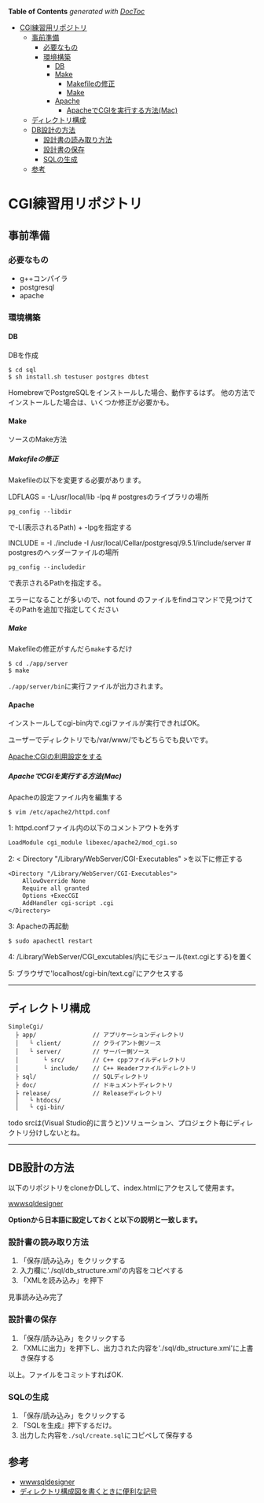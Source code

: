 <!-- START doctoc generated TOC please keep comment here to allow auto update -->
<!-- DON'T EDIT THIS SECTION, INSTEAD RE-RUN doctoc TO UPDATE -->
**Table of Contents**  *generated with [DocToc](https://github.com/thlorenz/doctoc)*

- [CGI練習用リポジトリ](#cgi%E7%B7%B4%E7%BF%92%E7%94%A8%E3%83%AA%E3%83%9D%E3%82%B8%E3%83%88%E3%83%AA)
  - [事前準備](#%E4%BA%8B%E5%89%8D%E6%BA%96%E5%82%99)
    - [必要なもの](#%E5%BF%85%E8%A6%81%E3%81%AA%E3%82%82%E3%81%AE)
    - [環境構築](#%E7%92%B0%E5%A2%83%E6%A7%8B%E7%AF%89)
      - [DB](#db)
      - [Make](#make)
        - [Makefileの修正](#makefile%E3%81%AE%E4%BF%AE%E6%AD%A3)
        - [Make](#make-1)
      - [Apache](#apache)
        - [ApacheでCGIを実行する方法(Mac)](#apache%E3%81%A7cgi%E3%82%92%E5%AE%9F%E8%A1%8C%E3%81%99%E3%82%8B%E6%96%B9%E6%B3%95mac)
  - [ディレクトリ構成](#%E3%83%87%E3%82%A3%E3%83%AC%E3%82%AF%E3%83%88%E3%83%AA%E6%A7%8B%E6%88%90)
  - [DB設計の方法](#db%E8%A8%AD%E8%A8%88%E3%81%AE%E6%96%B9%E6%B3%95)
    - [設計書の読み取り方法](#%E8%A8%AD%E8%A8%88%E6%9B%B8%E3%81%AE%E8%AA%AD%E3%81%BF%E5%8F%96%E3%82%8A%E6%96%B9%E6%B3%95)
    - [設計書の保存](#%E8%A8%AD%E8%A8%88%E6%9B%B8%E3%81%AE%E4%BF%9D%E5%AD%98)
    - [SQLの生成](#sql%E3%81%AE%E7%94%9F%E6%88%90)
  - [参考](#%E5%8F%82%E8%80%83)

<!-- END doctoc generated TOC please keep comment here to allow auto update -->

# CGI練習用リポジトリ

## 事前準備

### 必要なもの

- g++コンパイラ
- postgresql
- apache

### 環境構築

#### DB

DBを作成

``` shell
$ cd sql
$ sh install.sh testuser postgres dbtest
```

HomebrewでPostgreSQLをインストールした場合、動作するはず。
他の方法でインストールした場合は、いくつか修正が必要かも。

#### Make

ソースのMake方法

##### Makefileの修正

Makefileの以下を変更する必要があります。

LDFLAGS = -L/usr/local/lib -lpq # postgresのライブラリの場所

`pg_config --libdir`

で-L(表示されるPath) + -lpgを指定する

INCLUDE = -I ./include -I /usr/local/Cellar/postgresql/9.5.1/include/server # postgresのヘッダーファイルの場所

`pg_config --includedir`

で表示されるPathを指定する。

エラーになることが多いので、not found のファイルをfindコマンドで見つけてそのPathを追加で指定してください

##### Make

Makefileの修正がすんだら`make`するだけ

``` shell
$ cd ./app/server
$ make
```

`./app/server/bin`に実行ファイルが出力されます。

#### Apache

インストールしてcgi-bin内で.cgiファイルが実行できればOK。

ユーザーでディレクトリでも/var/www/でもどちらでも良いです。

[Apache:CGIの利用設定をする](https://qiita.com/YasuyukiKawai/items/231821dd22a72194b3fb)

##### ApacheでCGIを実行する方法(Mac)

Apacheの設定ファイル内を編集する

``` shell
$ vim /etc/apache2/httpd.conf
```

1: httpd.confファイル内の以下のコメントアウトを外す

``` txt
LoadModule cgi_module libexec/apache2/mod_cgi.so
```

2: < Directory "/Library/WebServer/CGI-Executables" >を以下に修正する

``` txt
<Directory "/Library/WebServer/CGI-Executables">
    AllowOverride None
    Require all granted
    Options +ExecCGI
    AddHandler cgi-script .cgi
</Directory>
```

3: Apacheの再起動

``` shell
$ sudo apachectl restart
```

4: /Library/WebServer/CGI_excutables/内にモジュール(text.cgiとする)を置く

5: ブラウザで'localhost/cgi-bin/text.cgi'にアクセスする

---

## ディレクトリ構成

```
SimpleCgi/
  ├ app/                // アプリケーションディレクトリ
  │   └ client/         // クライアント側ソース
  │   └ server/         // サーバー側ソース
  │       └ src/        // C++ cppファイルディレクトリ
  │       └ include/    // C++ Headerファイルディレクトリ
  ├ sql/                // SQLディレクトリ
  ├ doc/                // ドキュメントディレクトリ
  ├ release/            // Releaseディレクトリ
  │   └ htdocs/
  │   └ cgi-bin/

```

todo srcは(Visual Studio的に言うと)ソリューション、プロジェクト毎にディレクトリ分けしないとね。

---

## DB設計の方法

以下のリポジトリをcloneかDLして、index.htmlにアクセスして使用ます。

[wwwsqldesigner](https://github.com/ondras/wwwsqldesigner)

**Optionから日本語に設定しておくと以下の説明と一致します。**

### 設計書の読み取り方法

1. 「保存/読み込み」をクリックする
2. 入力欄に'./sql/db_structure.xml'の内容をコピペする
3. 「XMLを読み込み」を押下

見事読み込み完了


### 設計書の保存

1. 「保存/読み込み」をクリックする
2. 「XMLに出力」を押下し、出力された内容を'./sql/db_structure.xml'に上書き保存する

以上。ファイルをコミットすればOK.

### SQLの生成

1. 「保存/読み込み」をクリックする
2. 「SQLを生成』押下するだけ。
3. 出力した内容を`./sql/create.sql`にコピペして保存する

## 参考

- [wwwsqldesigner](https://github.com/ondras/wwwsqldesigner)
- [ディレクトリ構成図を書くときに便利な記号](https://qiita.com/paty-fakename/items/c82ed27b4070feeceff6)
